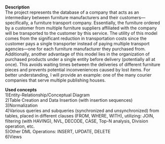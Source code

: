 **Description**    
The project represents the database of a company that acts as an intermediary between furniture manufacturers and their customers—specifically, a furniture transport company.
Essentially, the furniture ordered by a customer from multiple furniture suppliers affiliated with the company will be transported to the customer by this service.
The utility of this model comes from the significant reduction in transportation costs since the customer pays a single transporter instead of paying multiple transport agencies—one for
each furniture manufacturer they purchased from.
Additionally, another advantage of this model lies in the organization of purchased products under a single entity before delivery (potentially all at once).
This avoids waiting times between the deliveries of different furniture pieces and prevents potential inconveniences caused by lost items.
For better understanding, I will provide an example: one of the many courier companies that serve multiple publishing houses.

**Used concepts**   
1)Entity-Relationship/Conceptual Diagram   
2)Table Creation and Data Insertion (with insertion sequences)   
3)Normalization   
4)Various queries and subqueries (synchronized and unsynchronized) from tables, placed in different clauses (FROM, WHERE, WITH), utilizing: JOIN, filtering (with HAVING), NVL, DECODE, CASE, Top-N analysis, Division operation, etc.    
5)Other DML Operations: INSERT, UPDATE, DELETE  
6)Views  
